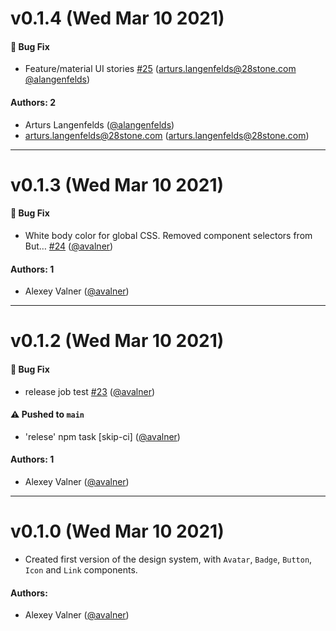# v0.1.4 (Wed Mar 10 2021)

#### 🐛 Bug Fix

- Feature/material UI stories [#25](https://github.com/28StoneConsulting/design-system/pull/25) (arturs.langenfelds@28stone.com [@alangenfelds](https://github.com/alangenfelds))

#### Authors: 2

- Arturs Langenfelds ([@alangenfelds](https://github.com/alangenfelds))
- arturs.langenfelds@28stone.com (arturs.langenfelds@28stone.com)

---

# v0.1.3 (Wed Mar 10 2021)

#### 🐛 Bug Fix

- White body color for global CSS. Removed component selectors from But… [#24](https://github.com/28StoneConsulting/design-system/pull/24) ([@avalner](https://github.com/avalner))

#### Authors: 1

- Alexey Valner ([@avalner](https://github.com/avalner))

---

# v0.1.2 (Wed Mar 10 2021)

#### 🐛 Bug Fix

- release job test [#23](https://github.com/28StoneConsulting/design-system/pull/23) ([@avalner](https://github.com/avalner))

#### ⚠️ Pushed to `main`

- 'relese' npm task [skip-ci] ([@avalner](https://github.com/avalner))

#### Authors: 1

- Alexey Valner ([@avalner](https://github.com/avalner))

---

# v0.1.0 (Wed Mar 10 2021)

- Created first version of the design system, with `Avatar`, `Badge`, `Button`, `Icon` and `Link` components.

#### Authors:

- Alexey Valner ([@avalner](https://github.com/avalner))

